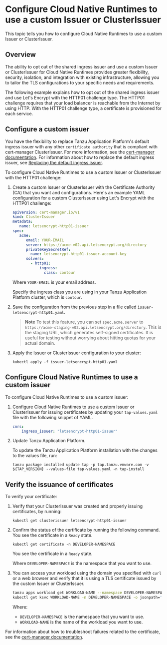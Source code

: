 # Configure Cloud Native Runtimes to use a custom Issuer or ClusterIssuer

This topic tells you how to configure Cloud Native Runtimes to use a custom Issuer or ClusterIssuer.

## <a id="overview"></a> Overview

The ability to opt out of the shared ingress issuer and use a custom Issuer or ClusterIssuer for Cloud Native Runtimes
provides greater flexibility, security, isolation, and integration with existing infrastructure, allowing you to tailor
the TLS configurations to your specific needs and requirements.

The following example explains how to opt out of the shared ingress issuer and use Let's Encrypt with the
HTTP01 challenge type. The HTTP01 challenge requires that your load balancer is reachable from the Internet by using HTTP.
With the HTTP01 challenge type, a certificate is provisioned for each service.

## <a id="config-custom-issuer"></a> Configure a custom issuer

You have the flexibility to replace Tanzu Application Platform's default ingress issuer with any other `certificate authority`
that is compliant with cert-manager ClusterIssuer. For more information, see the
[cert-manager documentation](https://cert-manager.io/docs/configuration/).
For information about how to replace the default ingress issuer, see
[Replacing the default ingress issuer](../../../security-and-compliance/issuer.hbs.md).

To configure Cloud Native Runtimes to use a custom Issuer or ClusterIssuer with the HTTP01 challenge:

1. Create a custom Issuer or ClusterIssuer with the Certificate Authority (CA) that you want and configurations.
   Here's an example YAML configuration for a custom ClusterIssuer using Let's Encrypt with the HTTP01 challenge:

    ```yaml
    apiVersion: cert-manager.io/v1
    kind: ClusterIssuer
    metadata:
       name: letsencrypt-http01-issuer
    spec:
       acme:
          email: YOUR-EMAIL
          server: https://acme-v02.api.letsencrypt.org/directory
          privateKeySecretRef:
            name: letsencrypt-http01-issuer-account-key
          solvers:
            - http01:
                ingress:
                  class: contour
    ```

   Where `YOUR-EMAIL` is your email address.

   Specify the ingress class you are using in your Tanzu Application Platform cluster, which is `contour`.

2. Save the configuration from the previous step in a file called `issuer-letsencrypt-http01.yaml`.

   >**Note** To test this feature, you can set `spec.acme.server` to `https://acme-staging-v02.api.letsencrypt.org/directory`.
   >This is the staging URL, which generates self-signed certificates. It is useful for testing without worrying about hitting quotas for your actual domain.

3. Apply the Issuer or ClusterIssuer configuration to your cluster:

   ```console
   kubectl apply -f issuer-letsencrypt-http01.yaml
   ```

## <a id="use-custom-issuer"></a> Configure Cloud Native Runtimes to use a custom issuer

To configure Cloud Native Runtimes to use a custom issuer:

1. Configure Cloud Native Runtimes to use a custom Issuer or ClusterIssuer for issuing certificates by updating your
   `tap-values.yaml` file with the following snippet of YAML.

    ```yaml
    cnrs:
        ingress_issuer: "letsencrypt-http01-issuer"
    ```

2. Update Tanzu Application Platform.

   To update the Tanzu Application Platform installation with the changes to the values file, run:

   ```console
   tanzu package installed update tap -p tap.tanzu.vmware.com -v ${TAP_VERSION} --values-file tap-values.yaml -n tap-install
   ```

## <a id="verify-certificate"></a> Verify the issuance of certificates

To verify your certificate:

1. Verify that your ClusterIssuer was created and properly issuing certificates, by running:

   ```console
   kubectl get clusterissuer letsencrypt-http01-issuer
   ```

1. Confirm the status of the certificate by running the following command. You see the certificate in a `Ready` state.

   ```console
   kubectl get certificate -n DEVELOPER-NAMESPACE
   ```

   You see the certificate in a `Ready` state.

   Where `DEVELOPER-NAMESPACE` is the namespace that you want to use.

1. You can access your workload using the domain you specified with `curl` or a web browser and verify that it is using a TLS certificate issued by the custom Issuer or ClusterIssuer.

   ```sh
   tanzu apps workload get WORKLOAD-NAME --namespace DEVELOPER-NAMESPACE
   kubectl get ksvc WORKLOAD-NAME -n DEVELOPER-NAMESPACE -o jsonpath='{.status.url}'
   ```

   Where:

   - `DEVELOPER-NAMESPACE` is the namespace that you want to use.
   - `WORKLOAD-NAME` is the name of the workload you want to use.

For information about how to troubleshoot failures related to the certificate,
see the [cert-manager documentation](https://cert-manager.io/docs/troubleshooting).
